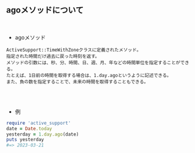 ## agoメソッドについて 
<br>

- agoメソッド  
```
ActiveSupport::TimeWithZoneクラスに定義されたメソッド。
指定された時間だけ過去に戻った時刻を返す。
メソッドの引数には、秒、分、時間、日、週、月、年などの時間単位を指定することができる。
たとえば、1日前の時間を取得する場合は、1.day.agoというように記述できる。
また、負の数を指定することで、未来の時間を取得することもできる。
```
<br>
<br>

- 例  
```rb
require 'active_support'
date = Date.today
yesterday = 1.day.ago(date)
puts yesterday 
#=> 2023-03-21
```